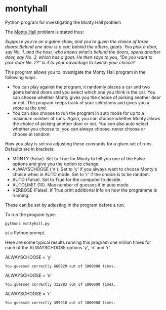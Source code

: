 # montyhall
Python program for investigating the Monty Hall problem

The [Monty Hall](https://en.wikipedia.org/wiki/Monty_Hall_problem) problem is stated thus:

_Suppose you're on a game show, and you're given the choice of three doors: Behind one door is a car; behind the others, goats. You pick a door, say No. 1, and the host, who knows what's behind the doors, opens another door, say No. 3, which has a goat. He then says to you, "Do you want to pick door No. 2?" Is it to your advantage to switch your choice?_

This program allows you to investigate the Monty Hall program in the following ways.

- You can play against the program, it randomly places a car and two goats behind doors and you select which one you think is the car. You can choose whether Monty gives you the choice of picking another door or not. The program keeps track of your selections and gives you a score at the end.
- You can also choose to run the program in auto mode for up to a maximum number of runs. Again, you can choose whether Monty allows the choice of picking another door or not. You can also auto select whether you choose to, you can always choose, never choose or choose at random.

How you play is set via adjusting these constants for a given set of runs. Defaults are in brackets.
- MONTY (False). Set to True for Monty to tell you one of the False options and give you the option to change.
- ALWAYSCHOOSE ('n'). Set to 'y' if you always want to choose Monty's choice when in AUTO mode. Set to 'r' if the choice is to be random.
- AUTO (False). Set to True for the computer to decide.
- AUTOLIMIT (10). Max number of guesses if in auto mode.
- VERBOSE (False). If True print additional info on how the programme is running.

These can be set by adjusting in the program before a run.

To run the program type:

`python3 montyhall.py`

at a Python prompt.

Here are some typical results running this program one million times for each of the ALWAYSCHOOSE options 'y', 'n' and 'r'.

ALWAYSCHOOSE = 'y'

`You guessed correctly 666829 out of 1000000 times.`

ALWAYSCHOOSE = 'n'

`You guessed correctly 332883 out of 1000000 times.`

ALWAYSCHOOSE = 'r'

`You guessed correctly 499910 out of 1000000 times.`